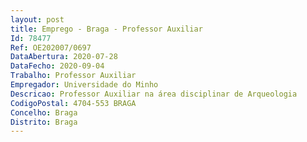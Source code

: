 ```yaml
--- 
layout: post
title: Emprego - Braga - Professor Auxiliar
Id: 78477
Ref: OE202007/0697
DataAbertura: 2020-07-28
DataFecho: 2020-09-04
Trabalho: Professor Auxiliar
Empregador: Universidade do Minho
Descricao: Professor Auxiliar na área disciplinar de Arqueologia
CodigoPostal: 4704-553 BRAGA
Concelho: Braga
Distrito: Braga
--- 
```


